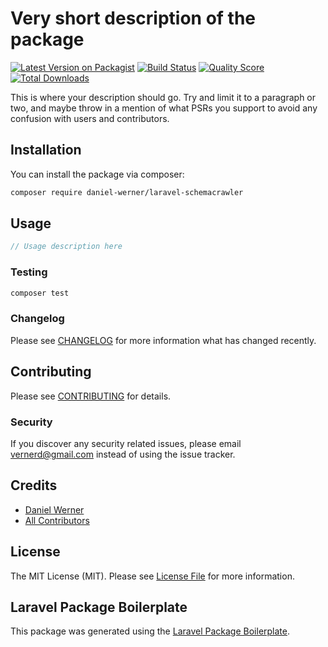 # Very short description of the package

[![Latest Version on Packagist](https://img.shields.io/packagist/v/daniel-werner/laravel-schemacrawler.svg?style=flat-square)](https://packagist.org/packages/daniel-werner/laravel-schemacrawler)
[![Build Status](https://img.shields.io/travis/daniel-werner/laravel-schemacrawler/master.svg?style=flat-square)](https://travis-ci.org/daniel-werner/laravel-schemacrawler)
[![Quality Score](https://img.shields.io/scrutinizer/g/daniel-werner/laravel-schemacrawler.svg?style=flat-square)](https://scrutinizer-ci.com/g/daniel-werner/laravel-schemacrawler)
[![Total Downloads](https://img.shields.io/packagist/dt/daniel-werner/laravel-schemacrawler.svg?style=flat-square)](https://packagist.org/packages/daniel-werner/laravel-schemacrawler)

This is where your description should go. Try and limit it to a paragraph or two, and maybe throw in a mention of what PSRs you support to avoid any confusion with users and contributors.

## Installation

You can install the package via composer:

```bash
composer require daniel-werner/laravel-schemacrawler
```

## Usage

``` php
// Usage description here
```

### Testing

``` bash
composer test
```

### Changelog

Please see [CHANGELOG](CHANGELOG.md) for more information what has changed recently.

## Contributing

Please see [CONTRIBUTING](CONTRIBUTING.md) for details.

### Security

If you discover any security related issues, please email vernerd@gmail.com instead of using the issue tracker.

## Credits

- [Daniel Werner](https://github.com/daniel-werner)
- [All Contributors](../../contributors)

## License

The MIT License (MIT). Please see [License File](LICENSE.md) for more information.

## Laravel Package Boilerplate

This package was generated using the [Laravel Package Boilerplate](https://laravelpackageboilerplate.com).